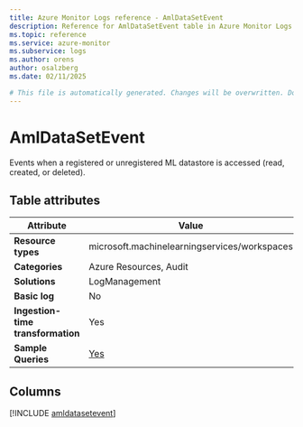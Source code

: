 ```yaml
---
title: Azure Monitor Logs reference - AmlDataSetEvent
description: Reference for AmlDataSetEvent table in Azure Monitor Logs.
ms.topic: reference
ms.service: azure-monitor
ms.subservice: logs
ms.author: orens
author: osalzberg
ms.date: 02/11/2025

# This file is automatically generated. Changes will be overwritten. Do not change this file directly.
---
```


# AmlDataSetEvent

Events when a registered or unregistered ML datastore is accessed (read, created, or deleted).


## Table attributes

|Attribute|Value|
|---|---|
|**Resource types**|microsoft.machinelearningservices/workspaces|
|**Categories**|Azure Resources, Audit|
|**Solutions**| LogManagement|
|**Basic log**|No|
|**Ingestion-time transformation**|Yes|
|**Sample Queries**|[Yes](/azure/azure-monitor/reference/queries/amldatasetevent)|



## Columns
  
[!INCLUDE [amldatasetevent](~/reusable-content/ce-skilling/azure/includes/azure-monitor/reference/tables/amldatasetevent-include.md)]
